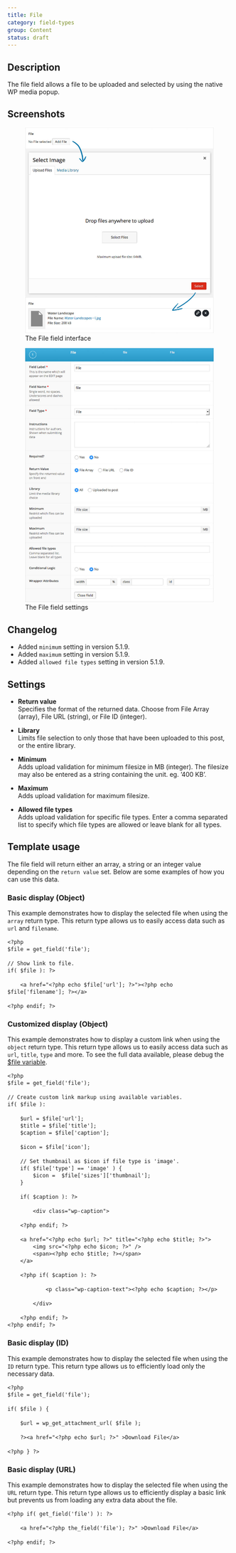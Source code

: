 ```yaml
---
title: File
category: field-types
group: Content
status: draft
---
```


## Description
The file field allows a file to be uploaded and selected by using the native WP media popup.

## Screenshots
<div class="gallery">
	<figure>
		<a href="https://raw.githubusercontent.com/AdvancedCustomFields/docs/master/assets/acf-file-field-interface.jpg">
			<img src="https://raw.githubusercontent.com/AdvancedCustomFields/docs/master/assets/acf-file-field-interface.jpg" alt="A file field that allows you to upload and select a file" />
		</a>
		<figcaption>The File field interface</figcaption>
	</figure>
	<figure>
		<a href="https://raw.githubusercontent.com/AdvancedCustomFields/docs/master/assets/acf-file-field-settings.jpg">
			<img src="https://raw.githubusercontent.com/AdvancedCustomFields/docs/master/assets/acf-file-field-settings.jpg" alt="The list of File field settings shown when setting up a File field" />
		</a>
		<figcaption>The File field settings</figcaption>
	</figure>
</div>

## Changelog
- Added `minimum` setting in version 5.1.9.
- Added `maximum` setting in version 5.1.9.
- Added `allowed file types` setting in version 5.1.9.

## Settings
- **Return value**  
  Specifies the format of the returned data. Choose from File Array (array), File URL (string), or File ID (integer).
  
- **Library**  
  Limits file selection to only those that have been uploaded to this post, or the entire library.
  
- **Minimum**  
  Adds upload validation for minimum filesize in MB (integer). The filesize may also be entered as a string containing the unit. eg. ’400 KB’.
  
- **Maximum**  
  Adds upload validation for maximum filesize.
  
- **Allowed file types**  
  Adds upload validation for specific file types. Enter a comma separated list to specify which file types are allowed or leave blank for all types.

## Template usage
The file field will return either an array, a string or an integer value depending on the `return value` set. Below are some examples of how you can use this data.

### Basic display (Object)
This example demonstrates how to display the selected file when using the `array` return type. This return type allows us to easily access data such as `url` and `filename`.

```
<?php
$file = get_field('file');

// Show link to file.
if( $file ): ?>

	<a href="<?php echo $file['url']; ?>"><?php echo $file['filename']; ?></a>

<?php endif; ?>
```

### Customized display (Object)
This example demonstrates how to display a custom link when using the `object` return type. This return type allows us to easily access data such as `url`, `title`, `type` and more. To see the full data available, please debug the [$file variable](https://www.advancedcustomfields.com/resources/how-to/debug/).

```
<?php
$file = get_field('file');

// Create custom link markup using available variables.
if( $file ):

	$url = $file['url'];
	$title = $file['title'];
	$caption = $file['caption'];

	$icon = $file['icon'];

	// Set thumbnail as $icon if file type is 'image'.
	if( $file['type'] == 'image' ) {
		$icon =  $file['sizes']['thumbnail'];
	}

	if( $caption ): ?>

		<div class="wp-caption">

	<?php endif; ?>

	<a href="<?php echo $url; ?>" title="<?php echo $title; ?>">
		<img src="<?php echo $icon; ?>" />
		<span><?php echo $title; ?></span>
	</a>

	<?php if( $caption ): ?>

			<p class="wp-caption-text"><?php echo $caption; ?></p>

		</div>

	<?php endif; ?>
<?php endif; ?>
```

### Basic display (ID)
This example demonstrates how to display the selected file when using the `ID` return type. This return type allows us to efficiently load only the necessary data.

```
<?php
$file = get_field('file');

if( $file ) {

	$url = wp_get_attachment_url( $file );

	?><a href="<?php echo $url; ?>" >Download File</a>

<?php } ?>
```

### Basic display (URL)
This example demonstrates how to display the selected file when using the `URL` return type. This return type allows us to efficiently display a basic link but prevents us from loading any extra data about the file.

```
<?php if( get_field('file') ): ?>

	<a href="<?php the_field('file'); ?>" >Download File</a>

<?php endif; ?>
```
